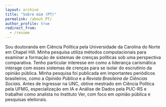 ```yaml
---
layout: archive
title: "Sobre mim (PT)"
permalink: /about_PT/
author_profile: true
redirect_from:
  - /resume
---
```


Sou doutoranda em Ciência Política pela Universidade da Carolina do Norte em Chapel Hill. Minha pesquisa utiliza métodos computacionais para examinar a formação de sistemas de crenças políticas sob uma perspectiva comparativa. Tenho particular interesse em como a liderança carismática interage com esses sistemas de crenças para se isolar do escrutínio da opinião pública. Minha pesquisa foi publicada em importantes periódicos brasileiros, como a *Opinião Pública* e a *Revista Brasileira de Ciências Sociais*. Antes de ingressar na UNC, obtive mestrado em Ciência Política pela UFMG, especialização em IA e Análise de Dados pela PUC-RS e trabalhei como analista no Instituto Ver, com foco em opinião pública e pesquisas eleitorais.
